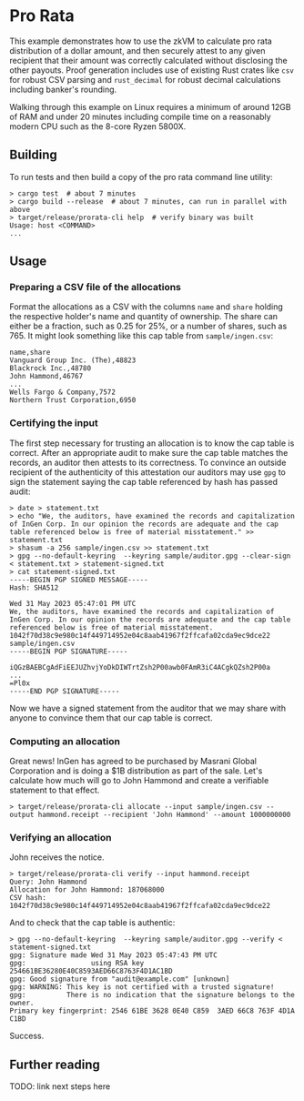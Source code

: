 # Pro Rata

This example demonstrates how to use the zkVM to calculate pro rata distribution of a dollar amount, and then securely attest to any given recipient that their amount was correctly calculated without disclosing the other payouts. Proof generation includes use of existing Rust crates like `csv` for robust CSV parsing and `rust_decimal` for robust decimal calculations including banker's rounding.

Walking through this example on Linux requires a minimum of around 12GB of RAM and under 20 minutes including compile time on a reasonably modern CPU such as the 8-core Ryzen 5800X.

## Building

To run tests and then build a copy of the pro rata command line utility:

```
> cargo test  # about 7 minutes
> cargo build --release  # about 7 minutes, can run in parallel with above
> target/release/prorata-cli help  # verify binary was built
Usage: host <COMMAND>
...
```

## Usage

### Preparing a CSV file of the allocations

Format the allocations as a CSV with the columns `name` and `share` holding the respective holder's name and quantity of ownership. The share can either be a fraction, such as 0.25 for 25%, or a number of shares, such as 765. It might look something like this cap table from `sample/ingen.csv`:

```csv
name,share
Vanguard Group Inc. (The),48823
Blackrock Inc.,48780
John Hammond,46767
...
Wells Fargo & Company,7572
Northern Trust Corporation,6950
```

### Certifying the input

The first step necessary for trusting an allocation is to know the cap table is correct. After an appropriate audit to make sure the cap table matches the records, an auditor then attests to its correctness. To convince an outside recipient of the authenticity of this attestation our auditors may use `gpg` to sign the statement saying the cap table referenced by hash has passed audit:

```
> date > statement.txt
> echo "We, the auditors, have examined the records and capitalization of InGen Corp. In our opinion the records are adequate and the cap table referenced below is free of material misstatement." >> statement.txt
> shasum -a 256 sample/ingen.csv >> statement.txt
> gpg --no-default-keyring  --keyring sample/auditor.gpg --clear-sign < statement.txt > statement-signed.txt
> cat statement-signed.txt
-----BEGIN PGP SIGNED MESSAGE-----
Hash: SHA512

Wed 31 May 2023 05:47:01 PM UTC
We, the auditors, have examined the records and capitalization of InGen Corp. In our opinion the records are adequate and the cap table referenced below is free of material misstatement.
1042f70d38c9e980c14f449714952e04c8aab41967f2ffcafa02cda9ec9dce22  sample/ingen.csv
-----BEGIN PGP SIGNATURE-----

iQGzBAEBCgAdFiEEJUZhvjYoDkDIWTrtZsh2P00awb0FAmR3iC4ACgkQZsh2P00a
...
=Pl0x
-----END PGP SIGNATURE-----
```

Now we have a signed statement from the auditor that we may share with anyone to convince them that our cap table is correct.

### Computing an allocation

Great news! InGen has agreed to be purchased by Masrani Global Corporation and is doing a $1B distribution as part of the sale. Let's calculate how much will go to John Hammond and create a verifiable statement to that effect.

```
> target/release/prorata-cli allocate --input sample/ingen.csv --output hammond.receipt --recipient 'John Hammond' --amount 1000000000
```

### Verifying an allocation

John receives the notice.

```
> target/release/prorata-cli verify --input hammond.receipt
Query: John Hammond
Allocation for John Hammond: 187068000
CSV hash: 1042f70d38c9e980c14f449714952e04c8aab41967f2ffcafa02cda9ec9dce22
```

And to check that the cap table is authentic:

```
> gpg --no-default-keyring  --keyring sample/auditor.gpg --verify < statement-signed.txt
gpg: Signature made Wed 31 May 2023 05:47:43 PM UTC
gpg:                using RSA key 254661BE36280E40C8593AED66C8763F4D1AC1BD
gpg: Good signature from "audit@example.com" [unknown]
gpg: WARNING: This key is not certified with a trusted signature!
gpg:          There is no indication that the signature belongs to the owner.
Primary key fingerprint: 2546 61BE 3628 0E40 C859  3AED 66C8 763F 4D1A C1BD
```

Success.

## Further reading

TODO: link next steps here